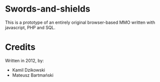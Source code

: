 # Swords-and-shields

This is a prototype of an entirely original browser-based MMO written with javascript, PHP and SQL.

# Credits

Written in 2012, by:
- Kamil Dzikowski
- Mateusz Bartmański
